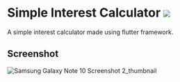# Simple Interest Calculator ![](https://img.shields.io/badge/-Dart-blue)

A simple interest calculator made using flutter framework.

## Screenshot


![Samsung Galaxy Note 10 Screenshot 2_thumbnail](https://user-images.githubusercontent.com/53507833/199319649-9e7fa89c-54d6-4858-bbdd-1b3e0b72d297.png)
